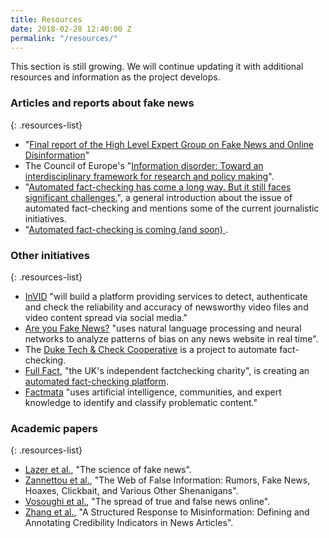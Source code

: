 ```yaml
---
title: Resources
date: 2018-02-28 12:40:00 Z
permalink: "/resources/"
---
```


<div class="alert alert-primary">This section is still growing. We will continue updating it with additional resources and information as the project develops.</div>


### Articles and reports about fake news

{: .resources-list}
- "[Final report of the High Level Expert Group on Fake News and Online Disinformation](https://ec.europa.eu/digital-single-market/en/news/final-report-high-level-expert-group-fake-news-and-online-disinformation)"
- The Council of Europe's "[Information disorder: Toward an interdisciplinary framework for research and policy making](https://edoc.coe.int/en/media-freedom/7495-information-disorder-toward-an-interdisciplinary-framework-for-research-and-policy-making.html)".
- "[Automated fact-checking has come a long way. But it still faces significant challenges.](https://www.poynter.org/news/automated-fact-checking-has-come-long-way-it-still-faces-significant-challenges)", a general introduction about the issue of automated fact-checking and mentions some of the current journalistic initiatives.
- "[Automated fact-checking is coming (and soon)
](https://www.poynter.org/news/report-automated-fact-checking-coming-and-soon).

### Other initiatives

{: .resources-list}
- [InVID](http://www.invid-project.eu) "will build a platform providing services to detect, authenticate and check the reliability and accuracy of newsworthy video files and video content spread via social media."
- [Are you Fake News?](http://www.areyoufakenews.com) "uses natural language processing and neural networks to analyze patterns of bias on any news website in real time".
- The [Duke Tech & Check Cooperative](https://reporterslab.org/tech-and-check/) is a project to automate fact-checking.
- [Full Fact](https://fullfact.org/), "the UK's independent factchecking charity", is creating an [automated fact-checking platform](https://www.poynter.org/news/step-toward-automation-full-fact-has-built-live-fact-checking-prototype).
- [Factmata](http://factmata.com) "uses artificial intelligence, communities, and expert knowledge to identify and classify problematic content."

### Academic papers

{: .resources-list}
- [Lazer et al.](http://science.sciencemag.org/content/359/6380/1094), "The science of fake news".
- [Zannettou et al.](https://arxiv.org/pdf/1804.03461.pdf), "The Web of False Information: Rumors, Fake News, Hoaxes, Clickbait, and Various Other Shenanigans".
- [Vosoughi et al.](http://science.sciencemag.org/content/359/6380/1146), "The spread of true and false news online".
- [Zhang et al.](http://people.csail.mit.edu/axz/papers/webconf_credco.pdf), "A Structured Response to Misinformation: Defining and Annotating Credibility Indicators in News Articles".

